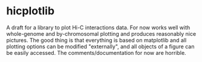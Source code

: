 hicplotlib
==========
A draft for a library to plot Hi-C interactions data. For now works well with whole-genome and by-chromosomal plotting and produces reasonably nice pictures. The good thing is that everything is based on matplotlib and all plotting options can be modified "externally", and all objects of a figure can be easily accessed. The comments/documentation for now are horrible.
